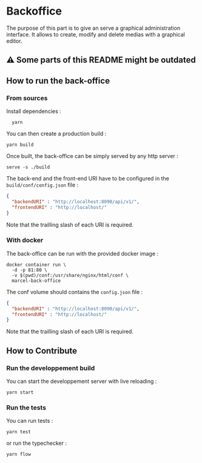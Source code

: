 # Backoffice

The purpose of this part is to give an serve a graphical administration interface. It allows to create, modify and delete medias with a graphical editor.

## :warning: Some parts of this README might be outdated

## How to run the back-office

### From sources

Install dependencies :

```shell
  yarn
```

You can then create a production build :

```shell
yarn build
```

Once built, the back-office can be simply served by any http server :

```shel
serve -s ./build
```

The back-end and the front-end URI have to be configured in the `build/conf/config.json` file :

```json
{
  "backendURI" : "http://localhost:8090/api/v1/",
  "frontendURI" : "http://localhost/"
}
```

Note that the trailling slash of each URI is required.

### With docker

The back-office can be run with the provided docker image :

```shell
docker container run \
  -d -p 81:80 \
  -v $(pwd)/conf:/usr/share/nginx/html/conf \
  marcel-back-office
```

The conf volume should contains the `config.json` file :

```json
{
  "backendURI" : "http://localhost:8090/api/v1/",
  "frontendURI" : "http://localhost/"
}
```

Note that the trailling slash of each URI is required.

## How to Contribute

### Run the developpement build

You can start the developpement server with live reloading :

```shell
yarn start
```

### Run the tests

You can run tests :

```shell
yarn test
```

or run the typechecker :
```shell
yarn flow
```

